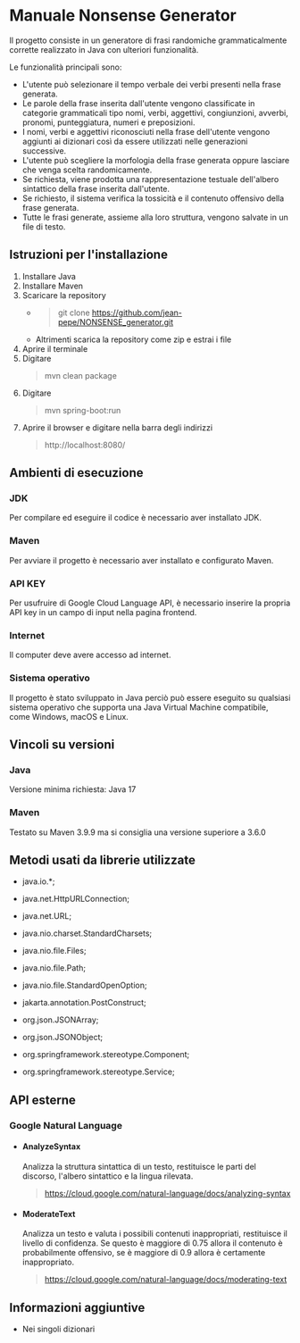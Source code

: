 # Manuale Nonsense Generator
Il progetto consiste in un generatore di frasi randomiche grammaticalmente corrette realizzato in Java con ulteriori funzionalità.  
  
Le funzionalità principali sono:  
* L'utente può selezionare il tempo verbale dei verbi presenti nella frase generata.
* Le parole della frase inserita dall'utente vengono classificate in categorie grammaticali tipo nomi, verbi, aggettivi, congiunzioni, avverbi, pronomi, punteggiatura, numeri e preposizioni.
* I nomi, verbi e aggettivi riconosciuti nella frase dell'utente vengono aggiunti ai dizionari così da essere utilizzati nelle generazioni successive.
* L'utente può scegliere la morfologia della frase generata oppure lasciare che venga scelta randomicamente.
* Se richiesta, viene prodotta una rappresentazione testuale dell'albero sintattico della frase inserita dall'utente.
* Se richiesto, il sistema verifica la tossicità e il contenuto offensivo della frase generata.
* Tutte le frasi generate, assieme alla loro struttura, vengono salvate in un file di testo.

## Istruzioni per l'installazione
1. Installare Java
2. Installare Maven
3. Scaricare la repository
      * > git clone https://github.com/jean-pepe/NONSENSE_generator.git
      * Altrimenti scarica la repository come zip e estrai i file
4. Aprire il terminale
5. Digitare
   > mvn clean package
7. Digitare
   > mvn spring-boot:run
9. Aprire il browser e digitare nella barra degli indirizzi
    > http://localhost:8080/
   
## Ambienti di esecuzione
### JDK  
Per compilare ed eseguire il codice è necessario aver installato JDK.
### Maven
Per avviare il progetto è necessario aver installato e configurato Maven.
### API KEY
Per usufruire di Google Cloud Language API, è necessario inserire la propria API key in un campo di input nella pagina frontend.
### Internet
Il computer deve avere accesso ad internet.
### Sistema operativo
Il progetto è stato sviluppato in Java perciò può essere eseguito su qualsiasi sistema operativo che supporta una Java Virtual Machine compatibile, come Windows, macOS e Linux.

## Vincoli su versioni 
### Java
Versione minima richiesta: Java 17
### Maven
Testato su Maven 3.9.9 ma si consiglia una versione superiore a 3.6.0

## Metodi usati da librerie utilizzate 
* java.io.*;

* java.net.HttpURLConnection;
* java.net.URL;
* java.nio.charset.StandardCharsets;
* java.nio.file.Files;
* java.nio.file.Path;
* java.nio.file.StandardOpenOption;

* jakarta.annotation.PostConstruct;

* org.json.JSONArray;
* org.json.JSONObject;

* org.springframework.stereotype.Component;
* org.springframework.stereotype.Service;

## API esterne
### Google Natural Language  
* #### AnalyzeSyntax ####
    Analizza la struttura sintattica di un testo, restituisce le parti del discorso, l'albero sintattico e la lingua rilevata.
   > https://cloud.google.com/natural-language/docs/analyzing-syntax
* #### ModerateText ####
    Analizza un testo e valuta i possibili contenuti inappropriati, restituisce il livello di confidenza. Se questo è maggiore di 0.75 allora il contenuto è probabilmente offensivo, se è maggiore di 0.9 allora è certamente inappropriato.
   > https://cloud.google.com/natural-language/docs/moderating-text

## Informazioni aggiuntive
* Nei singoli dizionari 
